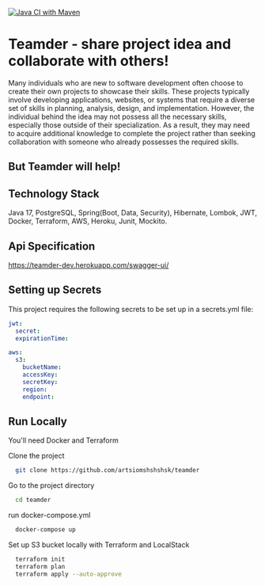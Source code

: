 [![Java CI with Maven](https://github.com/artsiomshshshsk/find-project-idea/actions/workflows/maven.yml/badge.svg)](https://github.com/artsiomshshshsk/find-project-idea/actions/workflows/maven.yml)
# Teamder - share project idea and collaborate with others!
Many individuals who are new to software development often choose to create their own projects to showcase their skills. These projects typically involve developing applications, websites, or systems that require a diverse set of skills in planning, analysis, design, and implementation. However, the individual behind the idea may not possess all the necessary skills, especially those outside of their specialization. As a result, they may need to acquire additional knowledge to complete the project rather than seeking collaboration with someone who already possesses the required skills. 
## But Teamder will help!

## Technology Stack 
Java 17, PostgreSQL, Spring(Boot, Data, Security), Hibernate, Lombok, JWT, Docker, Terraform, AWS, Heroku, Junit, Mockito.

## Api Specification

https://teamder-dev.herokuapp.com/swagger-ui/

## Setting up Secrets

This project requires the following secrets to be set up in a secrets.yml file:
```yaml
jwt:
  secret:
  expirationTime:

aws:
  s3:
    bucketName:
    accessKey:
    secretKey:
    region:
    endpoint:
```
## Run Locally

You'll need Docker and Terraform

Clone the project

```bash
  git clone https://github.com/artsiomshshshsk/teamder
```

Go to the project directory

```bash
  cd teamder
```

run docker-compose.yml

```bash
  docker-compose up
```

Set up S3 bucket locally with Terraform and LocalStack

```bash
  terraform init
  terraform plan
  terraform apply --auto-approve
```
